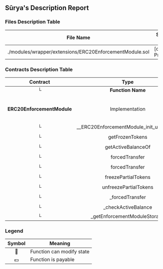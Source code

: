 ## Sūrya's Description Report

### Files Description Table


|  File Name  |  SHA-1 Hash  |
|-------------|--------------|
| ./modules/wrapper/extensions/ERC20EnforcementModule.sol | [object Promise] |


### Contracts Description Table


|  Contract  |         Type        |       Bases      |                  |                 |
|:----------:|:-------------------:|:----------------:|:----------------:|:---------------:|
|     └      |  **Function Name**  |  **Visibility**  |  **Mutability**  |  **Modifiers**  |
||||||
| **ERC20EnforcementModule** | Implementation | ERC20Upgradeable, IERC7551ERC20Enforcement, IERC3643ERC20Enforcement, AuthorizationModule |||
| └ | __ERC20EnforcementModule_init_unchained | Internal 🔒 | 🛑  | onlyInitializing |
| └ | getFrozenTokens | Public ❗️ |   |NO❗️ |
| └ | getActiveBalanceOf | Public ❗️ |   |NO❗️ |
| └ | forcedTransfer | Public ❗️ | 🛑  | onlyRole |
| └ | forcedTransfer | Public ❗️ | 🛑  | onlyRole |
| └ | freezePartialTokens | Public ❗️ | 🛑  | onlyRole |
| └ | unfreezePartialTokens | Public ❗️ | 🛑  | onlyRole |
| └ | _forcedTransfer | Internal 🔒 | 🛑  | |
| └ | _checkActiveBalance | Internal 🔒 |   | |
| └ | _getEnforcementModuleStorage | Private 🔐 |   | |


### Legend

|  Symbol  |  Meaning  |
|:--------:|-----------|
|    🛑    | Function can modify state |
|    💵    | Function is payable |
